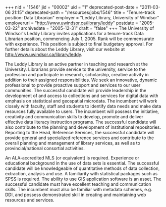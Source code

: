 +++
nid = "1546"
jid = "00002"
uid = "1"
deprecated-post-date = "2011-03-06 21:15"
deprecated-path = "/resources/jobs/1546"
title = "Tenure-track position: Data Librarian"
employer = "Leddy Library, University of Windsor"
employerurl = "http://www.uwindsor.ca/library/leddy"
postdate = "2005-03-22"
archivedate = "2005-12-31"
draft = "false"
+++
The University of Windsor's Leddy Library invites applications for a
tenure-track Data Librarian position, commencing July 1, 2005. Rank will
be commensurate with experience. This position is subject to final
budgetary approval. For further details about the Leddy Library, visit
our website at <http://www.uwindsor.ca/library/leddy>.

The Leddy Library is an active partner in teaching and research at the
University. Librarians provide service to the university, service to the
profession and participate in research, scholarship, creative activity
in addition to their assigned responsibilities. We seek an innovative,
dynamic professional to provide proactive support and services to our
user communities. The successful candidate will provide leadership in
the development of and access to collections and services for digital
data with emphasis on statistical and geospatial microdata. The
incumbent will work closely with faculty, staff and students to identify
data needs and make data resources fully available to users. The
incumbent will possess the initiative, creativity and communication
skills to develop, promote and deliver effective data literacy
instruction programs. The successful candidate will also contribute to
the planning and development of institutional repositories. Reporting to
the Head, Reference Services, the successful candidate will provide
general and specialized reference services and contribute to the overall
planning and management of library services, as well as to
provincial/national consortial activities.
  
An ALA-accredited MLS (or equivalent) is required. Experience or
educational background in the use of data sets is essential. The
successful candidate will be knowledgeable of quantitative methods of
data collection, extraction, analysis and use. A familiarity with
statistical packages such as SPSS is required. The ability to use GIS
application software is an asset. The successful candidate must have
excellent teaching and communication skills. The incumbent must also be
familiar with metadata schemes, e.g. DDI, and possess demonstrated skill
in creating and maintaining web resources and services.
